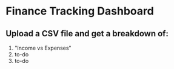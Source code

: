 # Finance Tracking Dashboard

## Upload a CSV file and get a breakdown of:
1. "Income vs Expenses"
2. to-do
3. to-do
